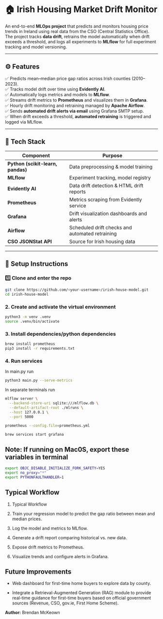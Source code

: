 # 🏠 Irish Housing Market Drift Monitor

An end-to-end **MLOps project** that predicts and monitors housing price trends in Ireland using real data from the CSO (Central Statistics Office).  
The project tracks **data drift**, retrains the model automatically when drift exceeds a threshold, and logs all experiments to **MLflow** for full experiment tracking and model versioning.

---

## ⚙️ Features

✅ Predicts mean–median price gap ratios across Irish counties (2010–2023).  
✅ Tracks model drift over time using **Evidently AI**.  
✅ Automatically logs metrics and models to **MLflow**.  
✅ Streams drift metrics to **Prometheus** and visualizes them in **Grafana**.  
✅ Hourly drift monitoring and retraining managed by **Apache Airflow**.  
✅ Sends **automated drift alerts via email** using Grafana SMTP setup.  
✅ When drift exceeds a threshold, **automated retraining** is triggered and logged via MLflow.  

---

## 🧩 Tech Stack

| Component | Purpose |
|------------|----------|
| **Python (scikit-learn, pandas)** | Data preprocessing & model training |
| **MLflow** | Experiment tracking, model registry |
| **Evidently AI** | Data drift detection & HTML drift reports |
| **Prometheus** | Metrics scraping from Evidently service |
| **Grafana** | Drift visualization dashboards and alerts |
| **Airflow** | Scheduled drift checks and automated retraining |
| **CSO JSONStat API** | Source for Irish housing data |

---

## 🚀 Setup Instructions

### 1️⃣ Clone and enter the repo
```bash
git clone https://github.com/<your-username>/irish-house-model.git
cd irish-house-model
```
### 2. Create and activate the virtual environment
```bash
python3 -m venv .venv
source .venv/bin/activate
```
### 3. Install dependencies/python dependencies
``` bash
brew install prometheus
pip3 install -r requirements.txt
```
### 4. Run services
In main.py run 
``` bash
python3 main.py --serve-metrics
```
In separate terminals run 
``` bash
mlflow server \
  --backend-store-uri sqlite:///mlflow.db \
  --default-artifact-root ./mlruns \
  --host 127.0.0.1 \
  --port 5000

prometheus --config.file=prometheus.yml

brew services start grafana
```

## Note: If running on Mac0S, export these variables in terminal
``` bash
export OBJC_DISABLE_INITIALIZE_FORK_SAFETY=YES
export no_proxy="*"
export PYTHONFAULTHANDLER=1
```

## Typical Workflow
1. Typical Workflow

2. Train your regression model to predict the gap ratio between mean and median prices.

3. Log the model and metrics to MLflow.

4. Generate a drift report comparing historical vs. new data.

5. Expose drift metrics to Prometheus.

6. Visualize trends and configure alerts in Grafana.

## Future Improvements
* Web dashboard for first-time home buyers to explore data by county.

* Integrate a Retrieval-Augmented Generation (RAG) module to provide real-time guidance for first-time buyers based on official government sources (Revenue, CSO, gov.ie, First Home Scheme).


**Author:** Brendan McKeown  
